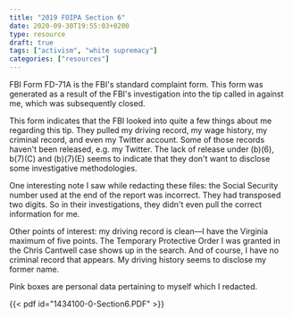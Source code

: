 ```yaml
---
title: "2019 FOIPA Section 6"
date: 2020-09-30T19:55:03+0200
type: resource
draft: true
tags: ["activism", "white supremacy"]
categories: ["resources"]
---
```


FBI Form FD-71A is the FBI's standard complaint form. This form was generated as a result of the FBI's investigation into the tip called in against me, which was subsequently closed.

<!--more-->

This form indicates that the FBI looked into quite a few things about me regarding this tip. They pulled my driving record, my wage history, my criminal record, and even my Twitter account. Some of those records haven't been released, e.g. my Twitter. The lack of release under (b)(6), b(7)(C) and (b)(7)(E) seems to indicate that they don't want to disclose some investigative methodologies.

One interesting note I saw while redacting these files: the Social Security number used at the end of the report was incorrect. They had transposed two digits. So in their investigations, they didn't even pull the correct information for me.

Other points of interest: my driving record is clean—I have the Virginia maximum of five points. The Temporary Protective Order I was granted in the Chris Cantwell case shows up in the search. And of course, I have no criminal record that appears. My driving history seems to disclose my former name.

Pink boxes are personal data pertaining to myself which I redacted.

{{< pdf id="1434100-0-Section6.PDF" >}}
